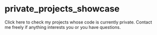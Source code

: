 # private_projects_showcase
Click here to check my projects whose code is currently private. Contact me freely if anything interests you or you have questions.
